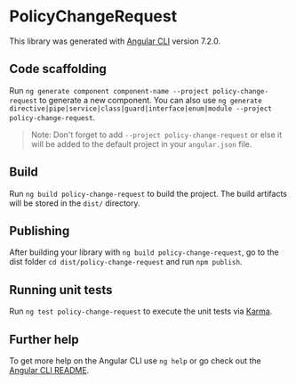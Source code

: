 # PolicyChangeRequest

This library was generated with [Angular CLI](https://github.com/angular/angular-cli) version 7.2.0.

## Code scaffolding

Run `ng generate component component-name --project policy-change-request` to generate a new component. You can also use `ng generate directive|pipe|service|class|guard|interface|enum|module --project policy-change-request`.

> Note: Don't forget to add `--project policy-change-request` or else it will be added to the default project in your `angular.json` file.

## Build

Run `ng build policy-change-request` to build the project. The build artifacts will be stored in the `dist/` directory.

## Publishing

After building your library with `ng build policy-change-request`, go to the dist folder `cd dist/policy-change-request` and run `npm publish`.

## Running unit tests

Run `ng test policy-change-request` to execute the unit tests via [Karma](https://karma-runner.github.io).

## Further help

To get more help on the Angular CLI use `ng help` or go check out the [Angular CLI README](https://github.com/angular/angular-cli/blob/master/README.md).
